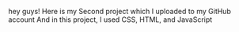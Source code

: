 hey guys!
Here is my Second project which I uploaded to my GitHub account
And in this project, I used CSS, HTML, and JavaScript
